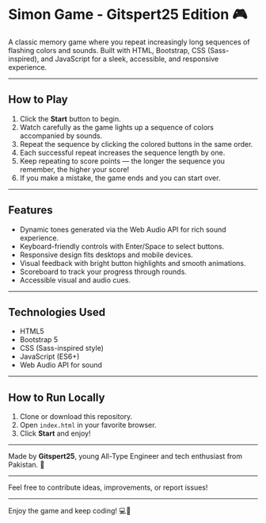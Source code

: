 # Simon Game - Gitspert25 Edition 🎮

A classic memory game where you repeat increasingly long sequences of flashing colors and sounds. Built with HTML, Bootstrap, CSS (Sass-inspired), and JavaScript for a sleek, accessible, and responsive experience.

---

## How to Play

1. Click the **Start** button to begin.
2. Watch carefully as the game lights up a sequence of colors accompanied by sounds.
3. Repeat the sequence by clicking the colored buttons in the same order.
4. Each successful repeat increases the sequence length by one.
5. Keep repeating to score points — the longer the sequence you remember, the higher your score!
6. If you make a mistake, the game ends and you can start over.

---

## Features

- Dynamic tones generated via the Web Audio API for rich sound experience.
- Keyboard-friendly controls with Enter/Space to select buttons.
- Responsive design fits desktops and mobile devices.
- Visual feedback with bright button highlights and smooth animations.
- Scoreboard to track your progress through rounds.
- Accessible visual and audio cues.

---

## Technologies Used

- HTML5
- Bootstrap 5
- CSS (Sass-inspired style)
- JavaScript (ES6+)
- Web Audio API for sound

---

## How to Run Locally

1. Clone or download this repository.
2. Open `index.html` in your favorite browser.
3. Click **Start** and enjoy!

---

Made by **Gitspert25**, young All-Type Engineer and tech enthusiast from Pakistan. 🚀

---

Feel free to contribute ideas, improvements, or report issues!

---

Enjoy the game and keep coding! 💻🌌
